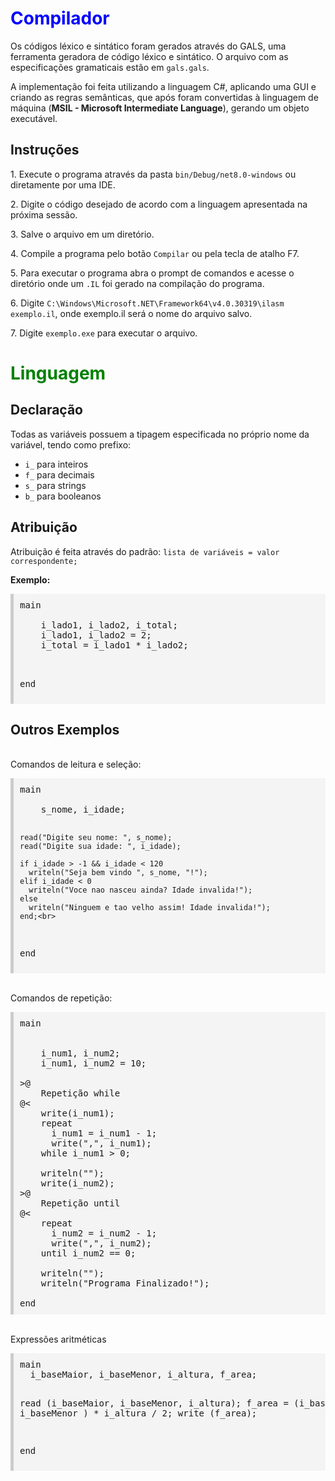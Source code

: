 <h1 style="color:blue;">Compilador</h1>
<p>Os códigos léxico e sintático foram gerados através do GALS, uma ferramenta geradora de código léxico e sintático. O arquivo com as especificações gramaticais estão em <code>gals.gals</code>.</p>
<p>A implementação foi feita utilizando a linguagem C#, aplicando uma GUI e criando as regras semânticas, que após foram convertidas à linguagem de máquina (<b>MSIL - Microsoft Intermediate Language</b>), gerando um objeto executável.</p>

<h2>Instruções</h2>
<p>1. Execute o programa através da pasta <code>bin/Debug/net8.0-windows</code> ou diretamente por uma IDE.</p>
<p>2. Digite o código desejado de acordo com a linguagem apresentada na próxima sessão.</p>
<p>3. Salve o arquivo em um diretório.</p>
<p>4. Compile a programa pelo botão <code>Compilar</code> ou pela tecla de atalho F7.</p>
<p>5. Para executar o programa abra o prompt de comandos e acesse o diretório onde um <code>.IL</code> foi gerado na compilação do programa.</p>
<p>6. Digite <code>C:\Windows\Microsoft.NET\Framework64\v4.0.30319\ilasm exemplo.il</code>, onde exemplo.il será o nome do arquivo salvo.</p>
<p>7. Digite <code>exemplo.exe</code> para executar o arquivo.</p>
<h1 style="color:green;">Linguagem</h1>

<h2>Declaração</h2>
<p>Todas as variáveis possuem a tipagem especificada no próprio nome da variável, tendo como prefixo:</p>
<ul>
  <li><code>i_</code> para inteiros</li>
  <li><code>f_</code> para decimais</li>
  <li><code>s_</code> para strings</li>
  <li><code>b_</code> para booleanos</li>
</ul>

<h2>Atribuição</h2>
<p>Atribuição é feita através do padrão: <code>lista de variáveis = valor correspondente;</code></p>

<p><b>Exemplo:</b></p>
<pre style="background-color:#f4f4f4;padding:10px;border-left:5px solid #ccc;">
main<br>  
    i_lado1, i_lado2, i_total;
    i_lado1, i_lado2 = 2;
    i_total = i_lado1 * i_lado2;<br>
  
end
</pre>

<h2>Outros Exemplos</h2>
<br>
Comandos de leitura e seleção:
<pre style="background-color:#f4f4f4;padding:10px;border-left:5px solid #ccc;">
main<br>
    s_nome, i_idade;
  
    read("Digite seu nome: ", s_nome);
    read("Digite sua idade: ", i_idade);
  
    if i_idade > -1 && i_idade < 120
      writeln("Seja bem vindo ", s_nome, "!");
    elif i_idade < 0
      writeln("Voce nao nasceu ainda? Idade invalida!");
    else
      writeln("Ninguem e tao velho assim! Idade invalida!");
    end;<br>
end
</pre>
<br>
Comandos de repetição:
<pre style="background-color:#f4f4f4;padding:10px;border-left:5px solid #ccc;">
main<br>
    
    i_num1, i_num2;
    i_num1, i_num2 = 10;
  
>@
    Repetição while
@<
    write(i_num1);
    repeat
      i_num1 = i_num1 - 1;
      write(",", i_num1);
    while i_num1 > 0;
  
    writeln("");
    write(i_num2);
>@
    Repetição until
@<
    repeat
      i_num2 = i_num2 - 1;
      write(",", i_num2);
    until i_num2 == 0;
  
    writeln("");
    writeln("Programa Finalizado!");<br>
end
</pre>
<br>
Expressões aritméticas
<pre style="background-color:#f4f4f4;padding:10px;border-left:5px solid #ccc;">
main
  i_baseMaior, i_baseMenor, i_altura, f_area;

  read (i_baseMaior, i_baseMenor, i_altura);
  f_area = (i_baseMaior + i_baseMenor ) * i_altura / 2;
  write (f_area);

end
</pre>
